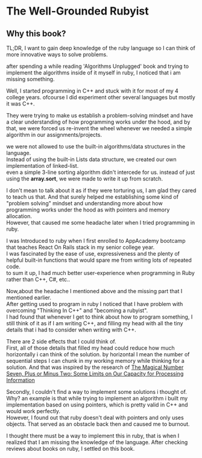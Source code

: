 
# The Well-Grounded Rubyist

## Why this book?

TL;DR, I want to gain deep knowledge of the ruby language so I can think of more innovative ways to solve problems.

after spending a while reading 'Algorithms Unplugged' book and trying to implement the algorithms inside of it myself in ruby, I noticed that i am missing something.

Well, I started programming in C++ and stuck with it for most of my 4 college years. ofcourse I did experiment other several languages but mostly it was C++.  

They were trying to make us establish a problem-solving mindset and have a clear understanding of how programming works under the hood, and by that, we were forced us re-invent the wheel whenever we needed a simple algorithm in our assignments/projects.

we were not allowed to use the built-in algorithms/data structures in the language.  
Instead of using the built-in Lists data structure, we created our own implementation of linked-list.  
even a simple 3-line sorting algorithm didn't intercede for us. instead of just using the **array.sort**, we were made to write it up from scratch.

I don't mean to talk about it as if they were torturing us, 
I am glad they cared to teach us that. 
And that surely helped me establishing some kind of "problem solving" mindset and understanding more about how programming works under the hood as with pointers and memory allocation.  
However, that caused me some headache later when I tried programming in ruby.  

I was Introduced to ruby when I first enrolled to AppAcademy bootcamp that teaches React On Rails stack in my senior college year.  
I was fascinated by the ease of use, expressiveness and the plenty of helpful built-in functions that would spare me from writing lots of repeated code.  
to sum it up, I had much better user-experience when programming in Ruby rather than C++, C#, etc..

Now,about the headache I mentioned above and the missing part that I mentioned earlier.  
After getting used to program in ruby I noticed that I have problem with overcoming "Thinking In C++" and "becoming a rubyist".  
I had found that whenever I get to think about how to program something, I still think of it as if I am writing C++, and filling my head with all the tiny details that i had to consider when writing with C++.  

There are 2 side effects that I could think of.  
First, all of those details that filled my head could reduce how much horizontally i can think of the solution.  by horizontal I mean the number of sequential steps I can chunk in my working memory while thinking for a solution. And that was inspired by the research of [The Magical Number Seven, Plus or Minus Two: Some Limits on Our Capacity for Processing Information](https://en.wikipedia.org/wiki/The_Magical_Number_Seven,_Plus_or_Minus_Two)

Secondly, I couldn't find a way to implement some solutions i thought of.  
Why? an example is that while trying to implement an algorithm i built my implementation based on using pointers, which is pretty valid in C++ and would work perfectly.  
However, I found out that ruby doesn't deal with pointers and only uses objects. 
That served as an obstacle back then and caused me to burnout.  

I thought there must be a way to implement this in ruby, that is when I realized that I am missing the knowledge of the language. After checking reviews about books on ruby, I settled on this book.
